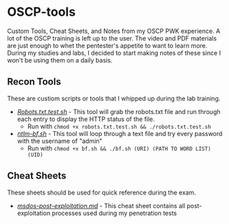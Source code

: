 # OSCP-tools
Custom Tools, Cheat Sheets, and Notes from my OSCP PWK experience. A lot of the OSCP training is left up to the user. The video and PDF materials are just enough to whet the pentester's appetite to want to learn more. During my studies and labs, I decided to start making notes of these since I won't be using them on a daily basis.

## Recon Tools
These are custiom scripts or tools that I whipped up during the lab training. 
* [*Robots.txt.test.sh*](https://github.com/weaknetlabs/OSCP-tools/blob/master/robots.txt.test.sh) - This tool will grab the robots.txt file and run through each entry to display the HTTP status of the file.
  * Run with `chmod +x robots.txt.test.sh && ./robots.txt.test.sh`
* [*ntlm-bf.sh*](https://github.com/weaknetlabs/OSCP-tools/blob/master/ntlm-bf.sh) - This tool will loop through a text file and try every password with the username of "admin"
  * Run with `chmod +x bf.sh && ./bf.sh (URI) (PATH TO WORD LIST) (UID)`

## Cheat Sheets
These sheets should be used for quick reference during the exam. 
* [*msdos-post-exploitation.md*](https://github.com/weaknetlabs/OSCP-tools/blob/master/msdos-post-exploitation.md) - This cheat sheet contains all post-exploitation processes used during my penetration tests
